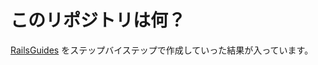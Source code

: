 このリポジトリは何？
====================
[RailsGuides](http://guides.rubyonrails.org/getting_started.html) をステップバイステップで作成していった結果が入っています。
